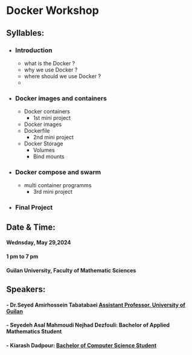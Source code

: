 # Docker Workshop
## Syllables: 
- ### Introduction 
   - what is the Docker ?
   - why we use Docker ?
   - where should we use Docker ?
   - 
- ### Docker images and containers
   - Docker containers
      - 1st mini project
   - Docker images
   - Dockerfile
      - 2nd mini project
   - Docker Storage
      - Volumes
      - Bind mounts
     
- ### Docker compose and swarm
  - multi container programms
    - 3rd mini project
- ### Final Project
  
## Date & Time:
#### Wednsday,  May  29,2024
#### 1 pm to 7 pm
#### Guilan University, Faculty of Mathematic Sciences

## Speakers:
#### - Dr.Seyed Amirhossein Tabatabaei [Assistant Professor, University of Guilan](https://scholar.google.com/citations?hl=en&user=HEBT11YAAAAJ)
#### - Seyedeh Asal Mahmoudi Nejhad Dezfouli: Bachelor of Applied Mathematics Student
#### - Kiarash Dadpour: [Bachelor of Computer Science Student](https://github.com/KiarashDadpour)

